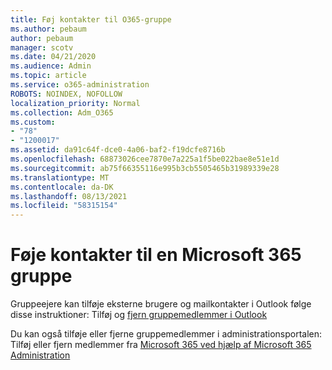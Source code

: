 ```yaml
---
title: Føj kontakter til O365-gruppe
ms.author: pebaum
author: pebaum
manager: scotv
ms.date: 04/21/2020
ms.audience: Admin
ms.topic: article
ms.service: o365-administration
ROBOTS: NOINDEX, NOFOLLOW
localization_priority: Normal
ms.collection: Adm_O365
ms.custom:
- "78"
- "1200017"
ms.assetid: da91c64f-dce0-4a06-baf2-f19dcfe8716b
ms.openlocfilehash: 68873026cee7870e7a225a1f5be022bae8e51e1d
ms.sourcegitcommit: ab75f66355116e995b3cb5505465b31989339e28
ms.translationtype: MT
ms.contentlocale: da-DK
ms.lasthandoff: 08/13/2021
ms.locfileid: "58315154"
---
```

# <a name="add-contacts-to-a-microsoft-365-group"></a>Føje kontakter til en Microsoft 365 gruppe

Gruppeejere kan tilføje eksterne brugere og mailkontakter i Outlook følge disse instruktioner: Tilføj og [fjern gruppemedlemmer i Outlook](https://support.office.com/article/3b650f4a-5c9b-4f94-a1bb-0cca4b1091de?wt.mc_id=add_contacts_group.aspx)
  
Du kan også tilføje eller fjerne gruppemedlemmer i administrationsportalen: Tilføj eller fjern medlemmer fra [Microsoft 365 ved hjælp af Microsoft 365 Administration](https://docs.microsoft.com/microsoft-365/admin/create-groups/add-or-remove-members-from-groups)